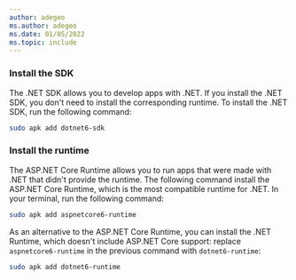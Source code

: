 ```yaml
---
author: adegeo
ms.author: adegeo
ms.date: 01/05/2022
ms.topic: include
---
```


### Install the SDK

The .NET SDK allows you to develop apps with .NET. If you install the .NET SDK, you don't need to install the corresponding runtime. To install the .NET SDK, run the following command:

```bash
sudo apk add dotnet6-sdk
```

### Install the runtime

The ASP.NET Core Runtime allows you to run apps that were made with .NET that didn't provide the runtime. The following command install the ASP.NET Core Runtime, which is the most compatible runtime for .NET. In your terminal, run the following command:

```bash
sudo apk add aspnetcore6-runtime
```

As an alternative to the ASP.NET Core Runtime, you can install the .NET Runtime, which doesn't include ASP.NET Core support: replace `aspnetcore6-runtime` in the previous command with `dotnet6-runtime`:

```bash
sudo apk add dotnet6-runtime
```
